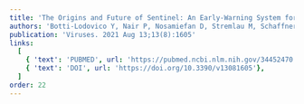 ```yaml
---
title: 'The Origins and Future of Sentinel: An Early-Warning System for Pandemic Preemption and Response'
authors: 'Botti-Lodovico Y, Nair P, Nosamiefan D, Stremlau M, Schaffner S, Agignoae SV, Aiyepada JO, Ajogbasile FV, Akpede GO, Alhasan F, Andersen KG, Asogun DA, Ayodeji OO, Badiane AS, Barnes K, Bauer MR, Bell-Kareem A, Benard ME, Benevolence EO, Blessing O, Boehm CK, Boisen ML, Bond NG, Branco LM, Butts MJ, Carter A, Colubri A, …, Vinzé A, Vodzak ME, Welch N, Wurie HI, Zoumarou D, Grant DS, Ndiaye D, MacInnis B, Sabeti PC, Happi C'
publication: 'Viruses. 2021 Aug 13;13(8):1605'
links:
  [
    { 'text': 'PUBMED', url: 'https://pubmed.ncbi.nlm.nih.gov/34452470'},
    { 'text': 'DOI', url: 'https://doi.org/10.3390/v13081605'},
  ]
order: 22
---
```

